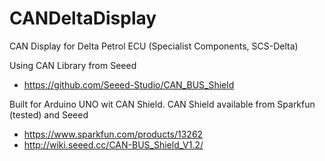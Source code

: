 CANDeltaDisplay
==================

CAN Display for Delta Petrol ECU (Specialist Components, SCS-Delta)

Using CAN Library from Seeed
- https://github.com/Seeed-Studio/CAN_BUS_Shield

Built for Arduino UNO wit CAN Shield.
CAN Shield available from Sparkfun (tested) and Seeed
- https://www.sparkfun.com/products/13262
- http://wiki.seeed.cc/CAN-BUS_Shield_V1.2/
